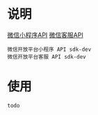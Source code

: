 # 说明
<a href="https://developers.weixin.qq.com/miniprogram/dev/framework/" target="_blank">微信小程序API</a>
<a href="https://open.work.weixin.qq.com/kf/doc/" target="_blank">微信客服API</a>
```
微信开放平台小程序 API sdk-dev
微信开放平台客服 API sdk-dev
```
# 使用
```
todo
```
